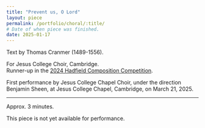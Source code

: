 ```yaml
---
title: "Prevent us, O Lord"
layout: piece
permalink: /portfolio/choral/:title/
# Date of when piece was finished.
date: 2025-01-17
---
```


Text by Thomas Cranmer (1489-1556).

For Jesus College Choir, Cambridge. \
Runner-up in the [2024 Hadfield Composition Competition](https://www.jesus.cam.ac.uk/articles/winners-2024-jesus-college-hadfield-composition-competition-young-composers-announced).

First performance by Jesus College Chapel Choir, under the direction Benjamin Sheen, at Jesus College Chapel, Cambridge, on March 21, 2025.

---

Approx. 3 minutes.

This piece is not yet available for performance.
<!--
If you are interested in performing this piece, please [get in touch]({{ site.url }}/contacts). -->

<!-- <iframe width="560" height="315" src="https://www.youtube.com/embed/RK0gXV_B1aQ" frameborder="0" allow="autoplay; encrypted-media" allowfullscreen></iframe> -->
